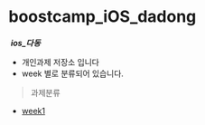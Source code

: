 # boostcamp_iOS_dadong
  ***ios_다동***
  

* 개인과제 저장소 입니다
* week 별로 분류되어 있습니다.


> 과제분류
* [week1](https://github.com/iluvdadong/boostcamp_iOS_dadong/tree/master/week1)



